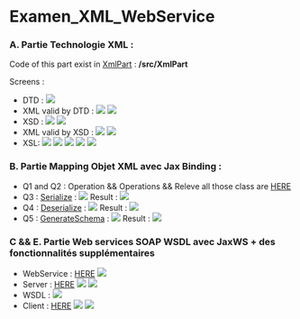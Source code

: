 # Examen_XML_WebService
<div>
    <div>
    <h3>A. Partie Technologie XML :</h3>
    <p>Code of this part exist in <a href="https://github.com/Moroccan-Ghost/Examen_XML_WebService/tree/master/src/XmlPart">XmlPart</a> : <b>/src/XmlPart</b></p>
    Screens : 
    <ul>
        <li>
            DTD : 
            <img src="src/screens/xml/dtd.PNG">
        </li>
        <li>
            XML valid by DTD : 
            <img src="src/screens/xml/xml_dtd.PNG">
            <img src="src/screens/xml/xml_dtd_web.PNG">
        </li>
        <li>
            XSD :
            <img src="src/screens/xml/xsd1.PNG">
            <img src="src/screens/xml/xsd2.PNG">
        </li>
        <li>
            XML valid by XSD : 
            <img src="src/screens/xml/xml_xsd.PNG">
            <img src="src/screens/xml/xml_xsd_web.PNG">
        </li>
        <li>
            XSL:
            <img src="src/screens/xml/xsl1.PNG">
            <img src="src/screens/xml/xsl2.PNG">
            <img src="src/screens/xml/xsl3.PNG">
            <img src="src/screens/xml/xsl4.PNG">
            <img src="src/screens/xml/xsl_web.PNG">
        </li>
    </ul>
    </div>
    <div>
    <h3>B. Partie Mapping Objet XML avec Jax Binding :</h3>
    <ul>
        <li>
           Q1 and Q2 : Operation && Operations && Releve all those class are <a href="src/main/mappingObject/operationServices">HERE</a>
        </li>
        <li>
            Q3 : <a href="src/main/mappingObject/Serialize.java">Serialize</a> :
            <img src="src/screens/Part2/Serialize.PNG">
            Result : 
            <img src="src/screens/Part2/Serialize_o.PNG">
        </li>
        <li>
            Q4 : <a href="src/main/mappingObject/deserialize.java">Deserialize</a> :
            <img src="src/screens/Part2/deserialize.PNG">
            Result : 
            <img src="src/screens/Part2/deserialize_o.PNG">
        </li>
        <li>
            Q5 : <a href="src/main/mappingObject/generateSchema.java">GenerateSchema</a> :
            <img src="src/screens/Part2/generateSchema.PNG">
            Result : 
            <img src="src/screens/Part2/generateSchema_o.PNG">
        </li>
    </ul>
    </div>
    <div>
    <h3>C && E. Partie Web services SOAP WSDL avec JaxWS + des fonctionnalités supplémentaires</h3>
    <ul>
        <li>
            WebService : <a href="src/main/mappingObject/soapPart/releveWS.java">HERE</a>
            <img src="src/screens/Part3/releveService.PNG">
        </li>
        <li>
            Server : <a href="src/main/mappingObject/soapPart/Server.java">HERE</a>
            <img src="src/screens/Part3/server.PNG">
            <img src="src/screens/Part3/server_o.PNG">
        </li>
        <li>
            WSDL :
            <img src="src/screens/Part3/WSDL.PNG">
        </li>
        <li>
            Client : <a href="src/main/mappingObject/soapPart/Client.java">HERE</a>
            <img src="src/screens/Part3/client.PNG">
            <img src="src/screens/Part3/client_test.PNG">
        </li>
    </ul>
    </div>
</div>